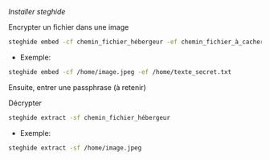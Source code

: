 *Installer steghide*

Encrypter un fichier dans une image
```bash
steghide embed -cf chemin_fichier_hébergeur -ef chemin_fichier_à_cacher
```
- Exemple:
```bash
steghide embed -cf /home/image.jpeg -ef /home/texte_secret.txt
```

Ensuite, entrer une passphrase (à retenir)

Décrypter
```bash
steghide extract -sf chemin_fichier_hébergeur
```
- Exemple:
```bash
steghide extract -sf /home/image.jpeg
```